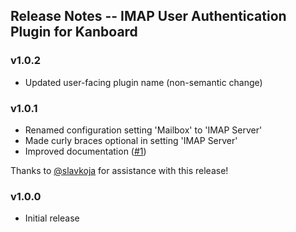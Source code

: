 ## Release Notes -- IMAP User Authentication Plugin for Kanboard

### v1.0.2

  * Updated user-facing plugin name (non-semantic change)

### v1.0.1

  * Renamed configuration setting 'Mailbox' to 'IMAP Server'
  * Made curly braces optional in setting 'IMAP Server'
  * Improved documentation ([#1](https://github.com/RocketMan/plugin-imap-user-auth/issues/1))

  Thanks to [@slavkoja](https://github.com/slavkoja) for assistance
  with this release!


### v1.0.0

  * Initial release
